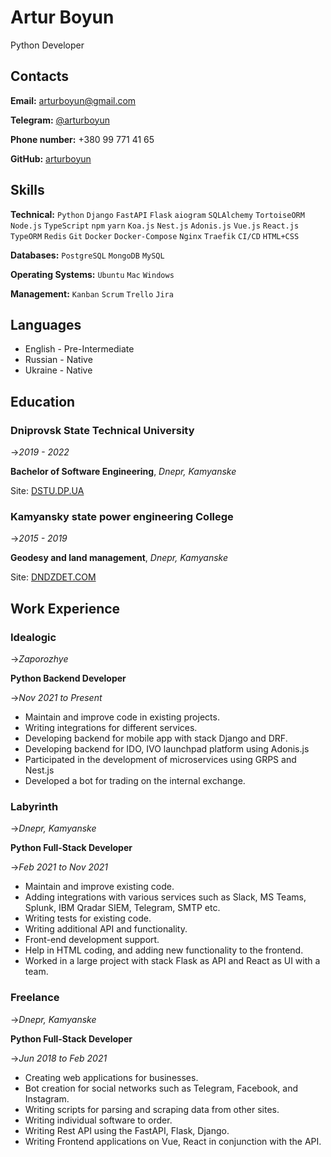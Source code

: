 # **Artur Boyun**
Python Developer

##  Contacts

**Email:** arturboyun@gmail.com

**Telegram:** [@arturboyun](https://t.me/arturboyun)

**Phone number:** +380 99 771 41 65

**GitHub:** [arturboyun](https://github.com/arturboyun)

## Skills

**Technical:** `Python` `Django` `FastAPI` `Flask` `aiogram` `SQLAlchemy` `TortoiseORM` `Node.js` `TypeScript` `npm` `yarn` `Koa.js` `Nest.js` `Adonis.js` `Vue.js` `React.js` `TypeORM` `Redis` `Git` `Docker` `Docker-Compose` `Nginx` `Traefik` `CI/CD` `HTML+CSS`

**Databases:** `PostgreSQL` `MongoDB` `MySQL`

**Operating Systems:** `Ubuntu` `Mac` `Windows`

**Management:** `Kanban` `Scrum` `Trello` `Jira`

## Languages
- English - Pre-Intermediate
- Russian - Native
- Ukraine - Native

## Education

### Dniprovsk State Technical University

->_2019 - 2022_

**Bachelor of Software Engineering**,  _Dnepr, Kamyanske_

Site: [DSTU.DP.UA](https://www.dstu.dp.ua/)

### Kamyansky state power engineering College

->_2015 - 2019_

**Geodesy and land management**,  _Dnepr, Kamyanske_

Site: [DNDZDET.COM](https://www.dndzdet.com/)

## Work Experience

### Idealogic

->_Zaporozhye_

**Python Backend Developer**

->_Nov 2021 to Present_

- Maintain and improve code in existing projects.
- Writing integrations for different services.
- Developing backend for mobile app with stack Django and DRF.
- Developing backend for IDO, IVO launchpad platform using Adonis.js
- Participated in the development of microservices using GRPS and Nest.js
- Developed a bot for trading on the internal exchange.

### Labyrinth

->_Dnepr, Kamyanske_

**Python Full-Stack Developer**

->_Feb 2021 to Nov 2021_

- Maintain and improve existing code.
- Adding integrations with various services such as Slack, MS Teams, Splunk, IBM
Qradar SIEM, Telegram, SMTP etc.
- Writing tests for existing code.
- Writing additional API and functionality.
- Front-end development support.
- Help in HTML coding, and adding new functionality to the frontend.
- Worked in a large project with stack Flask as API and React as UI with a team.

### Freelance

->_Dnepr, Kamyanske_

**Python Full-Stack Developer**

->_Jun 2018 to Feb 2021_

- Creating web applications for businesses.
- Bot creation for social networks such as Telegram, Facebook, and Instagram.
- Writing scripts for parsing and scraping data from other sites.
- Writing individual software to order.
- Writing Rest API using the FastAPI, Flask, Django.
- Writing Frontend applications on Vue, React in conjunction with the API.
